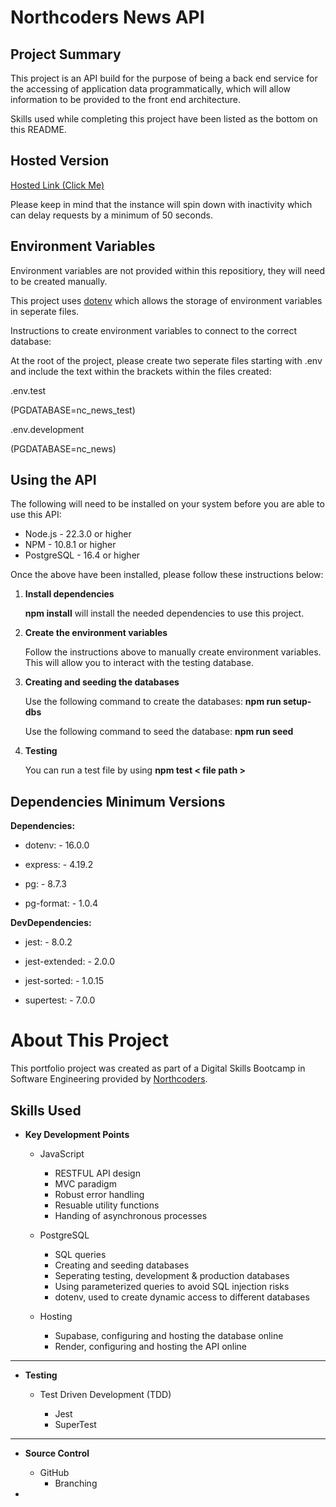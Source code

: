 # Northcoders News API

## Project Summary

This project is an API build for the purpose of being a back end service for the accessing of application data programmatically, which will allow information to be provided to the front end architecture.

Skills used while completing this project have been listed as the bottom on this README.

## Hosted Version

[Hosted Link (Click Me)](https://joe-b-nc-news.onrender.com)

Please keep in mind that the instance will spin down with inactivity which can delay requests by a minimum of 50 seconds.

## Environment Variables

Environment variables are not provided within this repositiory, they will need to be created manually.

This project uses [dotenv](https://www.npmjs.com/package/dotenv) which allows the storage of environment variables in seperate files.

Instructions to create environment variables to connect to the correct database:

At the root of the project, please create two seperate files starting with .env and include the text within the brackets within the files created:

.env.test

(PGDATABASE=nc_news_test)

.env.development

(PGDATABASE=nc_news)

## Using the API

The following will need to be installed on your system before you are able to use this API:

- Node.js - 22.3.0 or higher
- NPM - 10.8.1 or higher
- PostgreSQL - 16.4 or higher

Once the above have been installed, please follow these instructions below:

1. **Install dependencies**

   **npm install** will install the needed dependencies to use this project.

2. **Create the environment variables**

   Follow the instructions above to manually create environment variables. This will allow you to interact with the testing database.

3. **Creating and seeding the databases**

   Use the following command to create the databases: **npm run setup-dbs**

   Use the following command to seed the database: **npm run seed**

4. **Testing**

   You can run a test file by using **npm test < file path >**

## Dependencies Minimum Versions

**Dependencies:**

- dotenv: - 16.0.0

- express: - 4.19.2

- pg: - 8.7.3

- pg-format: - 1.0.4

**DevDependencies:**

- jest: - 8.0.2

- jest-extended: - 2.0.0

- jest-sorted: - 1.0.15

- supertest: - 7.0.0

# About This Project

This portfolio project was created as part of a Digital Skills Bootcamp in Software Engineering provided by [Northcoders](https://northcoders.com/).

## Skills Used

- **Key Development Points**

  - JavaScript

    - RESTFUL API design
    - MVC paradigm
    - Robust error handling
    - Resuable utility functions
    - Handing of asynchronous processes

  - PostgreSQL

    - SQL queries
    - Creating and seeding databases
    - Seperating testing, development & production databases
    - Using parameterized queries to avoid SQL injection risks
    - dotenv, used to create dynamic access to different databases

  - Hosting
    - Supabase, configuring and hosting the database online
    - Render, configuring and hosting the API online

---

- **Testing**

  - Test Driven Development (TDD)

    - Jest
    - SuperTest

---

- **Source Control**

  - GitHub
    - Branching

-
